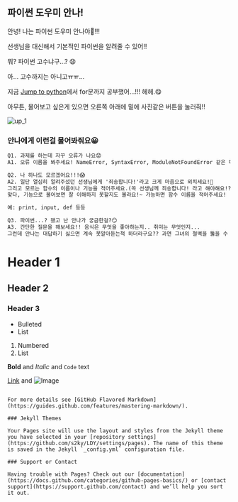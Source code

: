 ## 파이썬 도우미 안나!

안녕! 나는 파이썬 도우미 안나야🥰!!!

선생님을 대신해서 기본적인 파이썬을 알려줄 수 있어!!

뭐? 파이썬 고수냐구...? 😧

아... 고수까지는 아니고ㅠㅠ...

지금 [Jump to python](https://wikidocs.net/book/1)에서 for문까지 공부했어...!!! 헤헤.😋

아무튼, 물어보고 싶은게 있으면 오른쪽 아래에 밑에 사진같은 버튼을 눌러줘!!

![up_1](https://user-images.githubusercontent.com/81683676/119649794-04b36100-be5e-11eb-899a-fa5d97de44cf.png)


### 안나에게 이런걸 물어봐줘요😀
```markdown
Q1. 과제를 하는데 자꾸 오류가 나요😟
A1. 오류 이름을 봐주세요! NameError, SyntaxError, ModuleNotFoundError 같은 메시지가 있어요! 이 단어를 물어봐주면 돼요!
```

```markdown
Q2. 나 하나도 모르겠어요!!!😱
A2. 일단 열심히 알려주셨던 선생님에게 '죄송합니다!'라고 크게 마음으로 외치세요!👺
그리고 모르는 함수의 이름이나 기능을 적어주세요.(꼭 선생님께 죄송합니다! 라고 해야해요!?)
맞다, 기능으로 물어보면 잘 이해하지 못할지도 몰라요!~ 가능하면 함수 이름을 적어주세요!

예: print, input, def 등등
```

```markdown
Q3. 파이썬...? 됐고 난 안나가 궁금한걸?😏
A3. 간단한 질문을 해보세요!! 음식은 무엇을 좋아하는지.. 취미는 무엇인지... 
그런데 안나는 대답하기 싫으면 계속 못알아듣는척 하더라구요?? 과연 그녀의 철벽을 뚫을 수 있을까?!
```


# Header 1
## Header 2
### Header 3

- Bulleted
- List

1. Numbered
2. List

**Bold** and _Italic_ and `Code` text

[Link](url) and ![Image](src)
```

For more details see [GitHub Flavored Markdown](https://guides.github.com/features/mastering-markdown/).

### Jekyll Themes

Your Pages site will use the layout and styles from the Jekyll theme you have selected in your [repository settings](https://github.com/s2ky/LDY/settings/pages). The name of this theme is saved in the Jekyll `_config.yml` configuration file.

### Support or Contact

Having trouble with Pages? Check out our [documentation](https://docs.github.com/categories/github-pages-basics/) or [contact support](https://support.github.com/contact) and we’ll help you sort it out.
